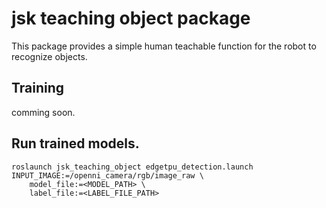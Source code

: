 # jsk teaching object package

This package provides a simple human teachable function for the robot to recognize objects.


## Training

comming soon.

## Run trained models.

```
roslaunch jsk_teaching_object edgetpu_detection.launch INPUT_IMAGE:=/openni_camera/rgb/image_raw \
    model_file:=<MODEL_PATH> \
    label_file:=<LABEL_FILE_PATH>
```
